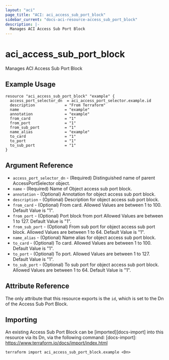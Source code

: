 ```yaml
---
layout: "aci"
page_title: "ACI: aci_access_sub_port_block"
sidebar_current: "docs-aci-resource-access_sub_port_block"
description: |-
  Manages ACI Access Sub Port Block
---
```


# aci_access_sub_port_block #

Manages ACI Access Sub Port Block

## Example Usage ##

```hcl
resource "aci_access_sub_port_block" "example" {
  access_port_selector_dn  = aci_access_port_selector.example.id
  description             = "From Terraform"
  name                    = "example"
  annotation              = "example"
  from_card               = "1"
  from_port               = "1"
  from_sub_port           = "1"
  name_alias              = "example"
  to_card                 = "1"
  to_port                 = "1"
  to_sub_port             = "1"
}
```

## Argument Reference ##

* `access_port_selector_dn` - (Required) Distinguished name of parent AccessPortSelector object.
* `name` - (Required) Name of Object access sub port block.
* `annotation` - (Optional) Annotation for object access sub port block.
* `description` - (Optional) Description for object access sub port block.
* `from_card` - (Optional) From card.
  Allowed Values are between 1 to 100. Default Value is "1".
* `from_port` - (Optional) Port block from port
  Allowed Values are between 1 to 127. Default Value is "1".
* `from_sub_port` - (Optional) From sub port for object access sub port block.
  Allowed Values are between 1 to 64. Default Value is "1".
* `name_alias` - (Optional) Name alias for object access sub port block.
* `to_card` - (Optional) To card.
  Allowed Values are between 1 to 100. Default Value is "1".
* `to_port` - (Optional) To port.
 Allowed Values are between 1 to 127. Default Value is "1".
* `to_sub_port` - (Optional) To sub port for object access sub port block.
  Allowed Values are between 1 to 64. Default Value is "1".


## Attribute Reference

The only attribute that this resource exports is the `id`, which is set to the
Dn of the Access Sub Port Block.

## Importing ##

An existing Access Sub Port Block can be [imported][docs-import] into this resource via its Dn, via the following command:
[docs-import]: https://www.terraform.io/docs/import/index.html

```
terraform import aci_access_sub_port_block.example <Dn>
```
